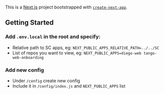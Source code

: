 This is a [Next.js](https://nextjs.org/) project bootstrapped with [`create-next-app`](https://github.com/vercel/next.js/tree/canary/packages/create-next-app).

## Getting Started

### Add `.env.local` in the root and specify:

- Relative path to SC apps, eg: `NEXT_PUBLIC_APPS_RELATIVE_PATH=../../SC`
- List of repos you want to view, eg: `NEXT_PUBLIC_APPS=diego-web tango-web-onboarding`

### Add new config

- Under `/config` create new config
- Include it in `/config/index.js` and `NEXT_PUBLIC_APPS` list
